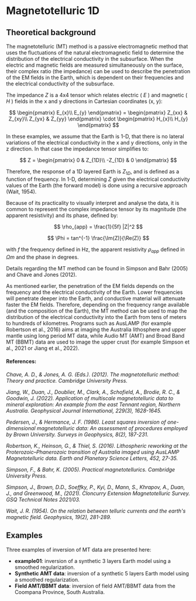 # Magnetotelluric 1D

## Theoretical background

The magnetotelluric (MT) method is a passive electromagnetic method that uses the fluctuations of the natural electromagnetic field to determine the distribution of the electrical conductivity in the subsurface. When the electric and magnetic fields are measured simultaneously on the surface, their complex ratio (the impedance) can be used to describe the penetration of the EM fields in the Earth, which is dependent on their frequencies and the electrical conductivity of the subsurface. 

The impedance $Z$ is a 4x4 tensor which relates electric ( $E$ ) and magnetic ( $H$ ) fields in the x and y directions in Cartesian coordinates (x, y):

$$
\begin{pmatrix}
E_{x}\\ 
E_{y}
\end{pmatrix} = 
\begin{pmatrix}
Z_{xx} & Z_{xy}\\
Z_{yx} & Z_{yy}  
\end{pmatrix} \cdot
\begin{pmatrix}
H_{x}\\
H_{y} 
\end{pmatrix}
$$


In these examples, we assume that the Earth is 1-D, that there is no lateral variations of the electrical conductivity in the x and y directions, only in the z direction. In that case the impedance tensor simplifies to:

$$
Z = 
\begin{pmatrix}
 0  & Z_{1D}\\
-Z_{1D} & 0
\end{pmatrix} 
$$

Therefore, the response of a 1D layered Earth is $Z_{1D}$, and is defined as a function of frequency. In 1-D, determining $Z$ given the electrical conductivity values of the Earth (the forward model) is done using a recursive approach (Wait, 1954). 

Because of its practicality to visually interpret and analyse the data, it is common to represent the complex impedance tensor by its magnitude (the apparent resistivity) and its phase, defined by:

$$
\rho_{app} = \frac{1}{5f} |Z|^2
$$

$$
\Phi = tan^{-1} \frac{\Im(Z)}{\Re(Z)}
$$

with $f$ the frequency defined in Hz, the apparent resistivity $\rho_{app}$ defined in $\Omega m$ and the phase in degrees. 

Details regarding the MT method can be found in Simpson and Bahr (2005) and Chave and Jones (2012).

As mentioned earlier, the penetration of the EM fields depends on the frequency and the electrical conductivity of the Earth. Lower frequencies will penetrate deeper into the Earth, and conductive material will attenuate faster the EM fields. Therefore, depending on the frequency range available (and the composition of the Earth), the MT method can be used to map the distribution of the electrical conductivity into the Earth from tens of meters to hundreds of kilometres. Programs such as AusLAMP (for example Robertson et al., 2016) aims at imaging the Australia lithosphere and upper mantle using long period MT data, while Audio MT (AMT) and Broad Band MT (BBMT) data are used to image the upper crust (for example Simpson et al., 2021 or Jiang et al., 2022). 

#### References:

*Chave, A. D., & Jones, A. G. (Eds.). (2012). The magnetotelluric method: Theory and practice. Cambridge University Press.*

*Jiang, W., Duan, J., Doublier, M., Clark, A., Schofield, A., Brodie, R. C., & Goodwin, J. (2022). Application of multiscale magnetotelluric data to mineral exploration: An example from the east Tennant region, Northern Australia. Geophysical Journal International, 229(3), 1628-1645.*

*Pedersen, J., & Hermance, J. F. (1986). Least squares inversion of one-dimensional magnetotelluric data: An assessment of procedures employed by Brown University. Surveys in Geophysics, 8(2), 187-231.*

*Robertson, K., Heinson, G., & Thiel, S. (2016). Lithospheric reworking at the Proterozoic–Phanerozoic transition of Australia imaged using AusLAMP Magnetotelluric data. Earth and Planetary Science Letters, 452, 27-35.*

*Simpson, F., & Bahr, K. (2005). Practical magnetotellurics. Cambridge University Press.*

*Simpson, J., Brown, D.D., Soeffky, P., Kyi, D., Mann, S., Khrapov, A., Duan, J., and Greenwood, M., (2021). Cloncurry Extension Magnetotelluric Survey. GSQ Technical Notes
2021/03.*

*Wait, J. R. (1954). On the relation between telluric currents and the earth's magnetic field. Geophysics, 19(2), 281-289.*

## Examples

Three examples of inversion of MT data are presented here:
- __example01__: inversion of a synthetic 3 layers Earth model using a smoothed regularization. 
- __Synthetic AMT data__: inversion of a synthetic 5 layers Earth model using a smoothed regularization. 
- __Field AMT/BBMT data__: inversion of field AMT/BBMT data from the Coompana Province, South Australia.

